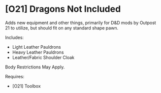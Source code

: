 # [O21] Dragons Not Included
Adds new equipment and other things, primarily for D&D mods by Outpost 21 to utilize, but should fit on any standard shape pawn.

Includes:
- Light Leather Pauldrons
- Heavy Leather Pauldrons
- Leather/Fabric Shoulder Cloak

Body Restrictions May Apply.

Requires: 
- [O21] Toolbox
